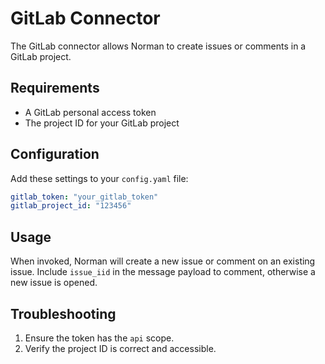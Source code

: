 # GitLab Connector

The GitLab connector allows Norman to create issues or comments in a GitLab project.

## Requirements

- A GitLab personal access token
- The project ID for your GitLab project

## Configuration

Add these settings to your `config.yaml` file:

```yaml
gitlab_token: "your_gitlab_token"
gitlab_project_id: "123456"
```

## Usage

When invoked, Norman will create a new issue or comment on an existing issue.
Include `issue_iid` in the message payload to comment, otherwise a new issue is opened.

## Troubleshooting

1. Ensure the token has the `api` scope.
2. Verify the project ID is correct and accessible.
